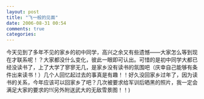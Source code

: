```yaml
---
layout: post
title: "飞一般的见面"
date: 2006-08-31 00:54
comments: true
categories: 
---
```


今天见到了多年不见的家乡的初中同学，高兴之余又有些遗憾——大家怎么等到现在才联系呢！？大家都没什么变化，彼此一眼即可认出。可惜的是初中同学大都已经没读书了，上了大学了寥寥无几，是家乡没有读书的氛围吧（庆幸自己能够有条件出来读书！）几个人回忆起过去的事真是有趣！！好久没回家乡过年了，因为读书的关系，今年应该可以回家乡了吧？几次被要求给军训后晒黑的照片，我一定会满足大家的要求的!!(另外附送武大的无敌雪景图！！)
